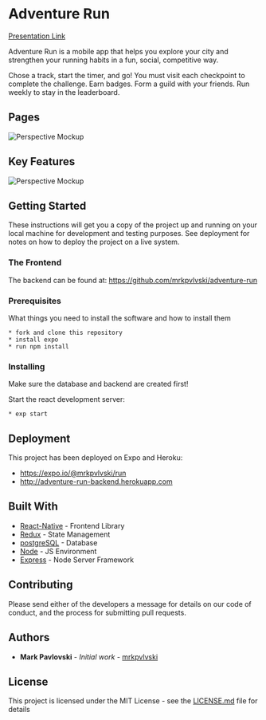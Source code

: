 # Adventure Run


 [Presentation Link](https://docs.google.com/presentation/d/19mRRJ-USOpxsUvwfCaGQfVWphVHzsSWYcEYluJw7Zbs/edit?usp=sharing)

Adventure Run is a mobile app that helps you explore your city and strengthen your running habits in a fun, social, competitive way.

Chose a track, start the timer, and go! You must visit each checkpoint to complete the challenge. Earn badges. Form a guild with your friends. Run weekly to stay in the leaderboard.

###  
###  
###  
## Pages

 ![Perspective Mockup](http://adventure-run.surge.sh/perspective-mockup.png)

###  
###  
###  
## Key Features

 ![Perspective Mockup](http://adventure-run.surge.sh/pages.png)


###  
###  
###  

 ## Getting Started

 These instructions will get you a copy of the project up and running on your local machine for development and testing purposes. See deployment for notes on how to deploy the project on a live system.

 ### The Frontend

 The backend can be found at: https://github.com/mrkpvlvski/adventure-run

 ### Prerequisites

 What things you need to install the software and how to install them

 ```shell
 * fork and clone this repository
 * install expo
 * run npm install
 ```

 ### Installing

 Make sure the database and backend are created first!

 Start the react development server:

 ```shell
 * exp start
 ```


 ## Deployment

 This project has been deployed on Expo and Heroku:
 * https://expo.io/@mrkpvlvski/run
 * http://adventure-run-backend.herokuapp.com

 ## Built With

 * [React-Native](https://reactjs.org/) - Frontend Library 
 * [Redux](https://redux.js.org/) - State Management
 * [postgreSQL](https://www.postgresql.org/) - Database
 * [Node](https://nodejs.org/en/) - JS Environment
 * [Express](https://sockets.io) - Node Server Framework


 ## Contributing

 Please send either of the developers a message for details on our code of conduct, and the process for submitting pull requests.

 ## Authors

 * **Mark Pavlovski** - *Initial work* - [mrkpvlvski](http://markpavlovski.com)

 ## License

 This project is licensed under the MIT License - see the [LICENSE.md](LICENSE.md) file for details
